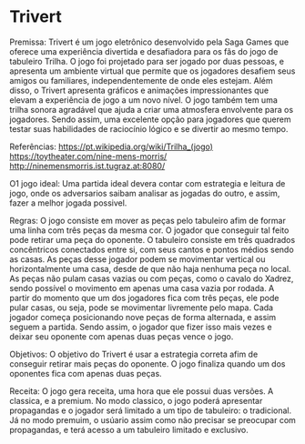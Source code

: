 # Trivert
Premissa: Trivert é um jogo eletrônico desenvolvido pela Saga Games que oferece uma experiência divertida e desafiadora para os fãs do jogo de tabuleiro Trilha. O jogo foi projetado para ser jogado por duas pessoas, e apresenta um ambiente virtual que permite que os jogadores desafiem seus amigos ou familiares, independentemente de onde eles estejam. Além disso, o Trivert apresenta gráficos e animações impressionantes que elevam a experiência de jogo a um novo nível. O jogo também tem uma trilha sonora agradável que ajuda a criar uma atmosfera envolvente para os jogadores. Sendo assim, uma excelente opção para jogadores que querem testar suas habilidades de raciocínio lógico e se divertir ao mesmo tempo.

Referências: https://pt.wikipedia.org/wiki/Trilha_(jogo) https://toytheater.com/nine-mens-morris/ http://ninemensmorris.ist.tugraz.at:8080/


O1 jogo ideal: Uma partida ideal devera contar com estrategia e leitura de jogo, onde os adversarios saibam analisar as jogadas do outro, e assim, fazer a melhor jogada possivel.


Regras: O jogo consiste em mover as peças pelo tabuleiro afim de formar uma linha com três peças da mesma cor. O jogador que conseguir tal feito pode retirar uma peça do oponente. O tabuleiro consiste em três quadrados concêntricos conectados entre si, com seus cantos e pontos médios sendo as casas. As peças desse jogador podem se movimentar vertical ou horizontalmente uma casa, desde de que não haja nenhuma peça no local. As peças não pulam casas vazias ou com peças, como o cavalo do Xadrez, sendo possível o movimento em apenas uma casa vazia por rodada. A partir do momento que um dos jogadores fica com três peças, ele pode pular casas, ou seja, pode se movimentar livremente pelo mapa. Cada jogador começa posicionando nove peças de forma alternada, e assim seguem a partida. Sendo assim, o jogador que fizer isso mais vezes e deixar seu oponente com apenas duas peças vence o jogo.


Objetivos: O objetivo do Trivert é usar a estrategia correta afim de conseguir retirar mais peças do oponente. O jogo finaliza quando um dos oponentes fica com apenas duas peças.


Receita: O jogo gera receita, uma hora que ele possui duas versões. A classica, e a premium. No modo classico, o jogo poderá apresentar propagandas e o jogador será limitado a um tipo de tabuleiro: o tradicional. Já no modo premuim, o usúario assim como não precisar se preocupar com propagandas, e terá acesso a um tabuleiro limitado e exclusivo.